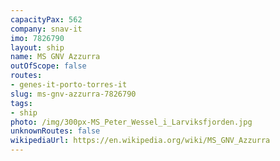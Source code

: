 ```yaml
---
capacityPax: 562
company: snav-it
imo: 7826790
layout: ship
name: MS GNV Azzurra
outOfScope: false
routes:
- genes-it-porto-torres-it
slug: ms-gnv-azzurra-7826790
tags:
- ship
photo: /img/300px-MS_Peter_Wessel_i_Larviksfjorden.jpg
unknownRoutes: false
wikipediaUrl: https://en.wikipedia.org/wiki/MS_GNV_Azzurra
---
```

